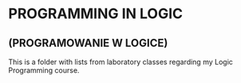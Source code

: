 # PROGRAMMING IN LOGIC
## (PROGRAMOWANIE W LOGICE)
This is a folder with lists from laboratory classes regarding my Logic Programming course.
